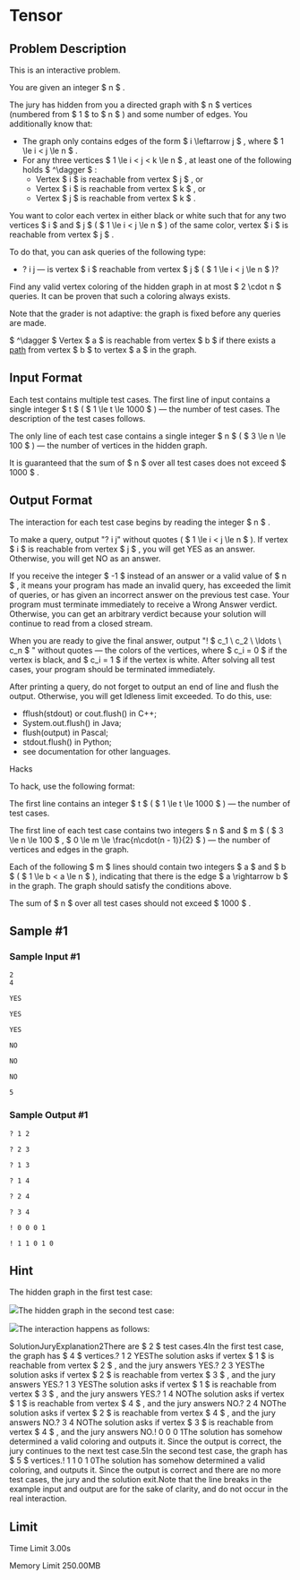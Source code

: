 # Tensor

## Problem Description

This is an interactive problem.

You are given an integer $ n $ .

The jury has hidden from you a directed graph with $ n $ vertices (numbered from $ 1 $ to $ n $ ) and some number of edges. You additionally know that:

- The graph only contains edges of the form $ i \leftarrow j $ , where $ 1 \le i < j \le n $ .
- For any three vertices $ 1 \le i < j < k \le n $ , at least one of the following holds $ ^\dagger $ : 
  - Vertex $ i $ is reachable from vertex $ j $ , or
  - Vertex $ i $ is reachable from vertex $ k $ , or
  - Vertex $ j $ is reachable from vertex $ k $ .

You want to color each vertex in either black or white such that for any two vertices $ i $ and $ j $ ( $ 1 \le i < j \le n $ ) of the same color, vertex $ i $ is reachable from vertex $ j $ .

To do that, you can ask queries of the following type:

- ? i j — is vertex $ i $ reachable from vertex $ j $ ( $ 1 \le i < j \le n $ )?

Find any valid vertex coloring of the hidden graph in at most $ 2 \cdot n $ queries. It can be proven that such a coloring always exists.

Note that the grader is not adaptive: the graph is fixed before any queries are made.

 $ ^\dagger $ Vertex $ a $ is reachable from vertex $ b $ if there exists a [path](https://en.wikipedia.org/wiki/Path_(graph_theory)) from vertex $ b $ to vertex $ a $ in the graph.

## Input Format

Each test contains multiple test cases. The first line of input contains a single integer $ t $ ( $ 1 \le t \le 1000 $ ) — the number of test cases. The description of the test cases follows.

The only line of each test case contains a single integer $ n $ ( $ 3 \le n \le 100 $ ) — the number of vertices in the hidden graph.

It is guaranteed that the sum of $ n $ over all test cases does not exceed $ 1000 $ .

## Output Format

The interaction for each test case begins by reading the integer $ n $ .

To make a query, output "? i j" without quotes ( $ 1 \le i < j \le n $ ). If vertex $ i $ is reachable from vertex $ j $ , you will get YES as an answer. Otherwise, you will get NO as an answer.

If you receive the integer $ -1 $ instead of an answer or a valid value of $ n $ , it means your program has made an invalid query, has exceeded the limit of queries, or has given an incorrect answer on the previous test case. Your program must terminate immediately to receive a Wrong Answer verdict. Otherwise, you can get an arbitrary verdict because your solution will continue to read from a closed stream.

When you are ready to give the final answer, output "! $ c_1 \ c_2 \ \ldots \ c_n $ " without quotes — the colors of the vertices, where $ c_i = 0 $ if the vertex is black, and $ c_i = 1 $ if the vertex is white. After solving all test cases, your program should be terminated immediately.

After printing a query, do not forget to output an end of line and flush the output. Otherwise, you will get Idleness limit exceeded. To do this, use:

- fflush(stdout) or cout.flush() in C++;
- System.out.flush() in Java;
- flush(output) in Pascal;
- stdout.flush() in Python;
- see documentation for other languages.

Hacks

To hack, use the following format:

The first line contains an integer $ t $ ( $ 1 \le t \le 1000 $ ) — the number of test cases.

The first line of each test case contains two integers $ n $ and $ m $ ( $ 3 \le n \le 100 $ , $ 0 \le m \le \frac{n\cdot(n - 1)}{2} $ ) — the number of vertices and edges in the graph.

Each of the following $ m $ lines should contain two integers $ a $ and $ b $ ( $ 1 \le b < a \le n $ ), indicating that there is the edge $ a \rightarrow b $ in the graph. The graph should satisfy the conditions above.

The sum of $ n $ over all test cases should not exceed $ 1000 $ .

## Sample #1

### Sample Input #1

```
2
4

YES

YES

YES

NO

NO

NO

5
```

### Sample Output #1

```
? 1 2

? 2 3

? 1 3

? 1 4

? 2 4

? 3 4

! 0 0 0 1

! 1 1 0 1 0
```

## Hint

The hidden graph in the first test case:

 ![](https://cdn.luogu.com.cn/upload/vjudge_pic/CF1977E/d9f22ee8ab749a5ad0bef404d190145b53c9cc18.png)The hidden graph in the second test case:

 ![](https://cdn.luogu.com.cn/upload/vjudge_pic/CF1977E/eba30883018cd14dec28ecbab62d3af607fa7b41.png)The interaction happens as follows:

SolutionJuryExplanation2There are $ 2 $ test cases.4In the first test case, the graph has $ 4 $ vertices.? 1 2 YESThe solution asks if vertex $ 1 $ is reachable from vertex $ 2 $ , and the jury answers YES.? 2 3 YESThe solution asks if vertex $ 2 $ is reachable from vertex $ 3 $ , and the jury answers YES.? 1 3 YESThe solution asks if vertex $ 1 $ is reachable from vertex $ 3 $ , and the jury answers YES.? 1 4 NOThe solution asks if vertex $ 1 $ is reachable from vertex $ 4 $ , and the jury answers NO.? 2 4 NOThe solution asks if vertex $ 2 $ is reachable from vertex $ 4 $ , and the jury answers NO.? 3 4 NOThe solution asks if vertex $ 3 $ is reachable from vertex $ 4 $ , and the jury answers NO.! 0 0 0 1The solution has somehow determined a valid coloring and outputs it. Since the output is correct, the jury continues to the next test case.5In the second test case, the graph has $ 5 $ vertices.! 1 1 0 1 0The solution has somehow determined a valid coloring, and outputs it. Since the output is correct and there are no more test cases, the jury and the solution exit.Note that the line breaks in the example input and output are for the sake of clarity, and do not occur in the real interaction.

## Limit



Time Limit
3.00s

Memory Limit
250.00MB
